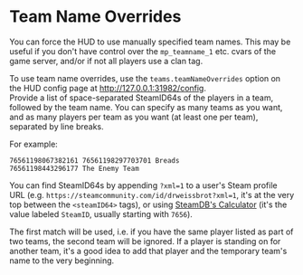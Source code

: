 # Team Name Overrides

You can force the HUD to use manually specified team names.
This may be useful if you don't have control over the `mp_teamname_1` etc. cvars of the game server, and/or if not all players use a clan tag.

To use team name overrides, use the `teams.teamNameOverrides` option on the HUD config page at http://127.0.0.1:31982/config.  
Provide a list of space-separated SteamID64s of the players in a team, followed by the team name.
You can specify as many teams as you want, and as many players per team as you want (at least one per team), separated by line breaks.

For example:
```
76561198067382161 76561198297703701 Breads
76561198443296177 The Enemy Team
```

You can find SteamID64s by appending `?xml=1` to a user's Steam profile URL (e.g. `https://steamcommunity.com/id/drweissbrot?xml=1`, it's at the very top between the `<steamID64>` tags), or using [SteamDB's Calculator](https://steamdb.info/calculator) (it's the value labeled `SteamID`, usually starting with `7656`).

The first match will be used, i.e. if you have the same player listed as part of two teams, the second team will be ignored.
If a player is standing on for another team, it's a good idea to add that player and the temporary team's name to the very beginning.
